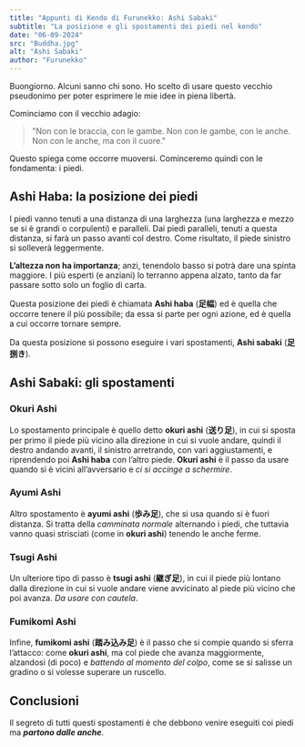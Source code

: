 ```yaml
---
title: "Appunti di Kendo di Furunekko: Ashi Sabaki"
subtitle: "La posizione e gli spostamenti dei piedi nel kendo"
date: "06-09-2024"
src: "Buddha.jpg"
alt: "Ashi Sabaki"
author: "Furunekko"
---
```


Buongiorno. Alcuni sanno chi sono. Ho scelto di usare questo vecchio pseudonimo per poter esprimere le mie idee in piena libertà.

Cominciamo con il vecchio adagio:

> "Non con le braccia, con le gambe. Non con le gambe, con le anche. Non con le anche, ma con il cuore."

Questo spiega come occorre muoversi. Cominceremo quindi con le fondamenta: i piedi.

## Ashi Haba: la posizione dei piedi

I piedi vanno tenuti a una distanza di una larghezza (una larghezza e mezzo se si è grandi o corpulenti) e paralleli. Dai piedi paralleli, tenuti a questa distanza, si farà un passo avanti col destro. Come risultato, il piede sinistro si solleverà leggermente.

**L’altezza non ha importanza**; anzi, tenendolo basso si potrà dare una spinta maggiore. I più esperti (e anziani) lo terranno appena alzato, tanto da far passare sotto solo un foglio di carta.

Questa posizione dei piedi è chiamata **Ashi haba** (**足幅**) ed è quella che occorre tenere il più possibile; da essa si parte per ogni azione, ed è quella a cui occorre tornare sempre.

Da questa posizione si possono eseguire i vari spostamenti, **Ashi sabaki** (**足捌き**).

## Ashi Sabaki: gli spostamenti

### Okuri Ashi

Lo spostamento principale è quello detto **okuri ashi** (**送り足**), in cui si sposta per primo il piede più vicino alla direzione in cui si vuole andare, quindi il destro andando avanti, il sinistro arretrando, con vari aggiustamenti, e riprendendo poi **Ashi haba** con l’altro piede. **Okuri ashi** è il passo da usare quando si è vicini all’avversario e *ci si accinge a schermire*.

### Ayumi Ashi

Altro spostamento è **ayumi ashi** (**歩み足**), che si usa quando si è fuori distanza. Si tratta della *camminata normale* alternando i piedi, che tuttavia vanno quasi strisciati (come in **okuri ashi**) tenendo le anche ferme.

### Tsugi Ashi

Un ulteriore tipo di passo è **tsugi ashi** (**継ぎ足**), in cui il piede più lontano dalla direzione in cui si vuole andare viene avvicinato al piede più vicino che poi avanza. *Da usare con cautela*.

### Fumikomi Ashi

Infine, **fumikomi ashi** (**踏み込み足**) è il passo che si compie quando si sferra l’attacco: come **okuri ashi**, ma col piede che avanza maggiormente, alzandosi (di poco) e *battendo al momento del colpo*, come se si salisse un gradino o si volesse superare un ruscello.

## Conclusioni

Il segreto di tutti questi spostamenti è che debbono venire eseguiti coi piedi ma ***partono dalle anche***.
